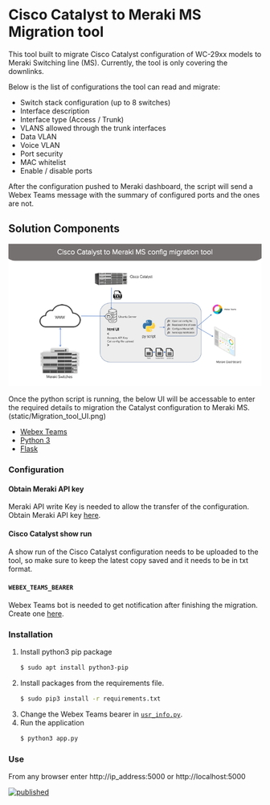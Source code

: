 # Cisco Catalyst to Meraki MS Migration tool

This tool built to migrate Cisco Catalyst configuration of WC-29xx models to Meraki Switching line (MS). Currently, the tool is only covering the downlinks.  

Below is the list of configurations the tool can read and migrate:
- Switch stack configuration (up to 8 switches)
- Interface description
- Interface type (Access / Trunk)
- VLANS allowed through the trunk interfaces
- Data VLAN
- Voice VLAN
- Port security
- MAC whitelist
- Enable / disable ports

After the configuration pushed to Meraki dashboard, the script will send a Webex Teams message with the summary of configured ports and the ones are not.

## Solution Components

![High Level Design](static/Cat2MS_Migration_tool.png)

Once the python script is running, the below UI will be accessable to enter the required details to migration the Catalyst configuration to Meraki MS. (static/Migration_tool_UI.png)

- [Webex Teams](https://developer.webex.com/)
- [Python 3](https://www.python.org/)
- [Flask](https://flask.palletsprojects.com/en/1.1.x/)

### Configuration

#### Obtain Meraki API key

Meraki API write Key is needed to allow the transfer of the configuration. Obtain Meraki API key [here](https://developer.cisco.com/meraki/api/#!authorization/obtaining-your-meraki-api-key).

#### Cisco Catalyst show run

A show run of the Cisco Catalyst configuration needs to be uploaded to the tool, so make sure to keep the latest copy saved and it needs to be in txt format.

#### `WEBEX_TEAMS_BEARER`

Webex Teams bot is needed to get notification after finishing the migration. Create one [here](https://developer.webex.com/docs/bots).

### Installation

1. Install python3 pip package
    ```bash
    $ sudo apt install python3-pip
    ```
2. Install packages from the requirements file.
    ```bash
   $ sudo pip3 install -r requirements.txt
    ```
3. Change the Webex Teams bearer in [`usr_info.py`](#usr_info.py).
4. Run the application 
    ```bash
   $ python3 app.py
    ```
    
### Use

From any browser enter http://ip_address:5000 or http://localhost:5000

[![published](https://static.production.devnetcloud.com/codeexchange/assets/images/devnet-published.svg)](https://developer.cisco.com/codeexchange/github/repo/fadysharobeem/Catalyst_to_Meraki_Migration_tool)
